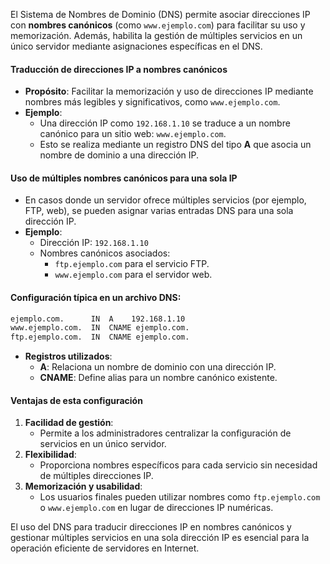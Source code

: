 El Sistema de Nombres de Dominio (DNS) permite asociar direcciones IP con **nombres canónicos** (como `www.ejemplo.com`) para facilitar su uso y memorización. Además, habilita la gestión de múltiples servicios en un único servidor mediante asignaciones específicas en el DNS.

#### Traducción de direcciones IP a nombres canónicos

- **Propósito**: Facilitar la memorización y uso de direcciones IP mediante nombres más legibles y significativos, como `www.ejemplo.com`.
- **Ejemplo**:
    - Una dirección IP como `192.168.1.10` se traduce a un nombre canónico para un sitio web: `www.ejemplo.com`.
    - Esto se realiza mediante un registro DNS del tipo **A** que asocia un nombre de dominio a una dirección IP.

#### Uso de múltiples nombres canónicos para una sola IP

- En casos donde un servidor ofrece múltiples servicios (por ejemplo, FTP, web), se pueden asignar varias entradas DNS para una sola dirección IP.
- **Ejemplo**:
    - Dirección IP: `192.168.1.10`
    - Nombres canónicos asociados:
        - `ftp.ejemplo.com` para el servicio FTP.
        - `www.ejemplo.com` para el servidor web.

#### Configuración típica en un archivo DNS:
```bash
ejemplo.com.      IN  A    192.168.1.10
www.ejemplo.com.  IN  CNAME ejemplo.com.
ftp.ejemplo.com.  IN  CNAME ejemplo.com.
```
- **Registros utilizados**:
    - **A**: Relaciona un nombre de dominio con una dirección IP.
    - **CNAME**: Define alias para un nombre canónico existente.

#### Ventajas de esta configuración

1. **Facilidad de gestión**:
    - Permite a los administradores centralizar la configuración de servicios en un único servidor.
2. **Flexibilidad**:
    - Proporciona nombres específicos para cada servicio sin necesidad de múltiples direcciones IP.
3. **Memorización y usabilidad**:
    - Los usuarios finales pueden utilizar nombres como `ftp.ejemplo.com` o `www.ejemplo.com` en lugar de direcciones IP numéricas.

El uso del DNS para traducir direcciones IP en nombres canónicos y gestionar múltiples servicios en una sola dirección IP es esencial para la operación eficiente de servidores en Internet.